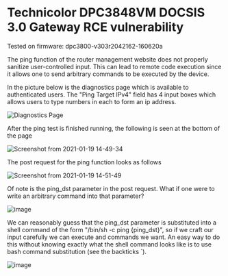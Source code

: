 # Technicolor DPC3848VM DOCSIS 3.0 Gateway RCE vulnerability

Tested on firmware: dpc3800-v303r2042162-160620a

The ping function of the router management website does not properly sanitize user-controlled input. This can lead to remote code execution since it allows one to send arbitrary commands to be executed by the device.

In the picture below is the diagnostics page which is available to authenticated users. The "Ping Target IPv4" field has 4 input boxes which allows users to type numbers in each to form an ip address. 

![Diagnostics Page](https://user-images.githubusercontent.com/8475295/105084315-29d53480-5a64-11eb-993e-0be7cfc4b7d3.png)

After the ping test is finished running, the following is seen at the bottom of the page

![Screenshot from 2021-01-19 14-49-34](https://user-images.githubusercontent.com/8475295/105085304-900e8700-5a65-11eb-8e0e-088d357d9efe.png)

The post request for the ping function looks as follows

![Screenshot from 2021-01-19 14-51-49](https://user-images.githubusercontent.com/8475295/105085581-ee3b6a00-5a65-11eb-88e0-0829fec165e5.png)

Of note is the ping_dst parameter in the post request. What if one were to write an arbitrary command into that parameter?

![image](https://user-images.githubusercontent.com/8475295/105087210-280d7000-5a68-11eb-962b-b172cb519438.png)

We can reasonably guess that the ping_dst parameter is substituted into a shell command of the form "/bin/sh -c ping {ping_dst}", so if we craft our input carefully we can execute and commands we want. An easy way to do this without knowing exactly what the shell command looks like is to use bash command substitution (see the backticks `).

![image](https://user-images.githubusercontent.com/8475295/105087707-e7622680-5a68-11eb-8614-f7f7977e194c.png)


